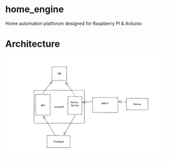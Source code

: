 # home_engine
Home automation platforom designed for Raspberry PI & Arduino

# Architecture
![Architecture](/docs/images/init_arch.png)